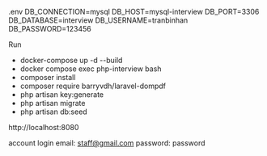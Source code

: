 
.env
DB_CONNECTION=mysql
DB_HOST=mysql-interview
DB_PORT=3306
DB_DATABASE=interview
DB_USERNAME=tranbinhan
DB_PASSWORD=123456

Run
 - docker-compose up -d --build
 - docker compose exec php-interview bash
 - composer install
 - composer require barryvdh/laravel-dompdf
 - php artisan key:generate
 - php artisan migrate
 - php artisan db:seed


http://localhost:8080

account login
 email: staff@gmail.com
 password: password
